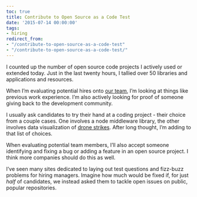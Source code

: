 ```yaml
---
toc: true
title: Contribute to Open Source as a Code Test
date: '2015-07-14 00:00:00'
tags:
- hiring
redirect_from:
- "/contribute-to-open-source-as-a-code-test"
- "/contribute-to-open-source-as-a-code-test/"
---
```


I counted up the number of open source code projects I actively used or extended today. Just in the last twenty hours, I tallied over 50 libraries and applications and resources.

When I’m evaluating potential hires onto [our team](http://tech.threadmeup.com), I’m looking at things like previous work experience. I’m also actively looking for proof of someone giving back to the development community.

I usually ask candidates to try their hand at a coding project - their choice from a couple cases. One involves a node middleware library, the other involves data visualization of [drone strikes](http://dronestre.am). After long thought, I’m adding to that list of choices.

When evaluating potential team members, I’ll also accept someone identifying and fixing a bug or adding a feature in an open source project. I think more companies should do this as well.

I’ve seen many sites dedicated to laying out test questions and fizz-buzz problems for hiring managers. Imagine how much would be fixed if, for just _half_ of candidates, we instead asked them to tackle open issues on public, popular repositories.

